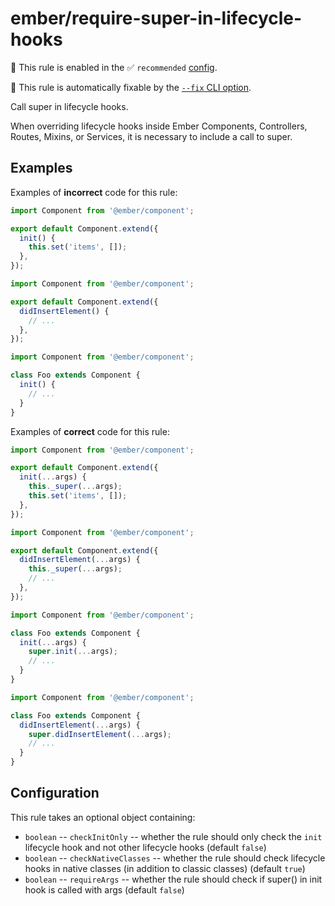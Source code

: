 # ember/require-super-in-lifecycle-hooks

💼 This rule is enabled in the ✅ `recommended` [config](https://github.com/ember-cli/eslint-plugin-ember#-configurations).

🔧 This rule is automatically fixable by the [`--fix` CLI option](https://eslint.org/docs/latest/user-guide/command-line-interface#--fix).

<!-- end auto-generated rule header -->

Call super in lifecycle hooks.

When overriding lifecycle hooks inside Ember Components, Controllers, Routes, Mixins, or Services, it is necessary to include a call to super.

## Examples

Examples of **incorrect** code for this rule:

```js
import Component from '@ember/component';

export default Component.extend({
  init() {
    this.set('items', []);
  },
});
```

```js
import Component from '@ember/component';

export default Component.extend({
  didInsertElement() {
    // ...
  },
});
```

```js
import Component from '@ember/component';

class Foo extends Component {
  init() {
    // ...
  }
}
```

Examples of **correct** code for this rule:

```js
import Component from '@ember/component';

export default Component.extend({
  init(...args) {
    this._super(...args);
    this.set('items', []);
  },
});
```

```js
import Component from '@ember/component';

export default Component.extend({
  didInsertElement(...args) {
    this._super(...args);
    // ...
  },
});
```

```js
import Component from '@ember/component';

class Foo extends Component {
  init(...args) {
    super.init(...args);
    // ...
  }
}
```

```js
import Component from '@ember/component';

class Foo extends Component {
  didInsertElement(...args) {
    super.didInsertElement(...args);
    // ...
  }
}
```

## Configuration

This rule takes an optional object containing:

- `boolean` -- `checkInitOnly` -- whether the rule should only check the `init` lifecycle hook and not other lifecycle hooks (default `false`)
- `boolean` -- `checkNativeClasses` -- whether the rule should check lifecycle hooks in native classes (in addition to classic classes) (default `true`)
- `boolean` -- `requireArgs` -- whether the rule should check if super() in init hook is called with args (default `false`)

